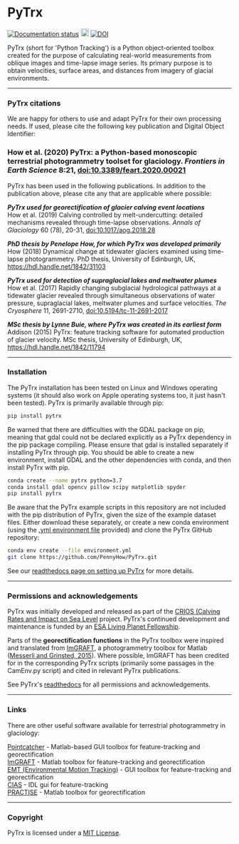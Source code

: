 # PyTrx
<a href='https://pytrx.readthedocs.io/en/latest/?badge=latest'> <img src='https://readthedocs.org/projects/pytrx/badge/?version=latest' alt='Documentation status' /></a> <a href="https://badge.fury.io/py/pytrx"><img src="https://badge.fury.io/py/pytrx.svg" alt="PyPI status" height="18"></a> <a href="https://zenodo.org/badge/latestdoi/91549468"><img src="https://zenodo.org/badge/91549468.svg" alt="DOI"></a><br>

PyTrx (short for 'Python Tracking') is a Python object-oriented toolbox created for the purpose of calculating real-world measurements from oblique images and time-lapse image series. Its primary purpose is to obtain velocities, surface areas, and distances from imagery of glacial environments. <br>

<hr>

<h3>PyTrx citations</h3>

We are happy for others to use and adapt PyTrx for their own processing needs. If used, please cite the following key publication and Digital Object Identifier:<br>

<h3>How et al. (2020) PyTrx: a Python-based monoscopic terrestrial photogrammetry toolset for glaciology. <i>Frontiers in Earth Science</i> 8:21, <a href="https://dx.doi.org/10.3389/feart.2020.00021">doi:10.3389/feart.2020.00021</a></h3>

PyTrx has been used in the following publications. In addition to the publication above, please cite any that are applicable where possible:<br>

<b>*PyTrx used for georectification of glacier calving event locations*</b><br>
How et al. (2019) Calving controlled by melt-undercutting: detailed mechanisms revealed through time-lapse observations. <i>Annals of Glaciology</i> 60 (78), 20-31, <a href="https://dx.doi.org/10.1017/aog.2018.28">doi:10.1017/aog.2018.28</a><br>

<b>*PhD thesis by Penelope How, for which PyTrx was developed primarily*</b><br>
How (2018) Dynamical change at tidewater glaciers examined using time-lapse photogrammetry. PhD thesis, University of Edinburgh, UK, <a href="https://hdl.handle.net/1842/31103">https://hdl.handle.net/1842/31103</a><br>

<b>*PyTrx used for detection of supraglacial lakes and meltwater plumes*</b><br>
How et al. (2017) Rapidly changing subglacial hydrological pathways at a tidewater glacier revealed through simultaneous observations of water pressure, supraglacial lakes, meltwater plumes and surface velocities. <i>The Cryosphere</i> 11, 2691-2710, <a href="https://doi.org/10.5194/tc-11-2691-2017">doi:10.5194/tc-11-2691-2017</a><br>

<b>*MSc thesis by Lynne Buie, where PyTrx was created in its earliest form*</b><br>
Addison (2015) PyTrx: feature tracking software for automated production of glacier velocity. MSc thesis, University of Edinburgh, UK, <a href="https://hdl.handle.net/1842/11794">https://hdl.handle.net/1842/11794</a><br>

<hr>

<h3>Installation</h3>

The PyTrx installation has been tested on Linux and Windows operating systems (it should also work on Apple operating systems too, it just hasn't been tested). PyTrx is primarily available through pip:

```bash
pip install pytrx
```
Be warned that there are difficulties with the GDAL package on pip, meaning that gdal could not be declared explicitly as a PyTrx dependency in the pip package compiling. Please ensure that gdal is installed separately if installing PyTrx through pip. You should be able to create a new environment, install GDAL and the other dependencies with conda, and then install PyTrx with pip.

```bash
conda create --name pytrx python=3.7
conda install gdal opencv pillow scipy matplotlib spyder
pip install pytrx
```

Be aware that the PyTrx example scripts in this repository are not included with the pip distribution of PyTrx, given the size of the example dataset files. Either download these separately, or create a new conda environment (using the <a href="https://github.com/PennyHow/PyTrx/blob/master/environment.yml">.yml environment file</a> provided) and clone the PyTrx GitHub repository:

```bash
conda env create --file environment.yml
git clone https://github.com/PennyHow/PyTrx.git
```

See our <a href="https://pytrx.readthedocs.io/en/latest/Installation.html">readthedocs page on setting up PyTrx</a> for more details.

<hr>

<h3>Permissions and acknowledgements</h3>

PyTrx was initially developed and released as part of the  <a href="https://www.researchinsvalbard.no/project/20000000-0000-0000-0000-000000007037/project-info"> CRIOS (Calving Rates and Impact on Sea Level</a> project. PyTrx's continued development and maintenance is funded by an <a href="https://eo4society.esa.int/projects/griml/">ESA Living Planet Fellowship</a>.<br>

Parts of the <b>georectification functions</b> in the PyTrx toolbox were inspired and translated from <a href="http://imgraft.glaciology.net/">ImGRAFT</a>, a photogrammetry toolbox for Matlab (<a href="https://www.geosci-instrum-method-data-syst.net/4/23/2015/gi-4-23-2015.pdf">Messerli and Grinsted, 2015</a>). Where possible, ImGRAFT has been credited for in the corresponding PyTrx scripts (primarily some passages in the CamEnv.py script) and cited in relevant PyTrx publications. <br>

See PyTrx's <a href="https://pytrx.readthedocs.io/en/latest/Links.html">readthedocs</a> for all permissions and acknowledgements.

<hr>
 
<h3>Links</h3>

There are other useful software available for terrestrial photogrammetry in glaciology: <br>

<a href="http://www.lancaster.ac.uk/staff/jamesm/software/pointcatcher.htm">Pointcatcher</a> - Matlab-based GUI toolbox for feature-tracking and georectification <br>
<a href="http://imgraft.glaciology.net/">ImGRAFT</a> - Matlab toolbox for feature-tracking and georectification <br>
<a href="https://tu-dresden.de/bu/umwelt/geo/ipf/photogrammetrie/forschung/forschungsprojekte/emt">EMT (Environmental Motion Tracking)</a> - GUI toolbox for feature-tracking and georectification <br>
<a href="http://www.mn.uio.no/geo/english/research/projects/icemass/cias/">CIAS</a> - IDL gui for feature-tracking <br>
<a href="https://www.geosci-model-dev.net/9/307/2016/">PRACTISE</a> - Matlab toolbox for georectification

<hr>

<h3>Copyright</h3>

PyTrx is licensed under a <a href="https://choosealicense.com/licenses/mit/">MIT License</a>.

